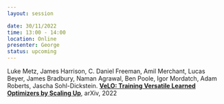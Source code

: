 ```yaml
---
layout: session

date: 30/11/2022
time: 13:00 - 14:00
location: Online
presenter: George
status: upcoming
---
```

Luke Metz, James Harrison, C. Daniel Freeman, Amil Merchant, Lucas Beyer, James Bradbury, Naman Agrawal, Ben Poole, Igor Mordatch, Adam Roberts, Jascha Sohl-Dickstein.
**[VeLO: Training Versatile Learned Optimizers by Scaling Up](
papers/0158-training-versatile-learned-optimizers-by-scaling-up)**,
arXiv,
2022
